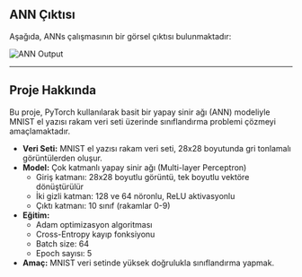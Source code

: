
## ANN Çıktısı

Aşağıda, ANNs çalışmasının bir görsel çıktısı bulunmaktadır:

![ANN Output](ANNs/ann_output.png)

---

## Proje Hakkında

Bu proje, PyTorch kullanılarak basit bir yapay sinir ağı (ANN) modeliyle MNIST el yazısı rakam veri seti üzerinde sınıflandırma problemi çözmeyi amaçlamaktadır.

- **Veri Seti:** MNIST el yazısı rakam veri seti, 28x28 boyutunda gri tonlamalı görüntülerden oluşur.  
- **Model:** Çok katmanlı yapay sinir ağı (Multi-layer Perceptron)  
  - Giriş katmanı: 28x28 boyutlu görüntü, tek boyutlu vektöre dönüştürülür  
  - İki gizli katman: 128 ve 64 nöronlu, ReLU aktivasyonlu  
  - Çıktı katmanı: 10 sınıf (rakamlar 0-9)  
- **Eğitim:**  
  - Adam optimizasyon algoritması  
  - Cross-Entropy kayıp fonksiyonu  
  - Batch size: 64  
  - Epoch sayısı: 5  
- **Amaç:** MNIST veri setinde yüksek doğrulukla sınıflandırma yapmak.
